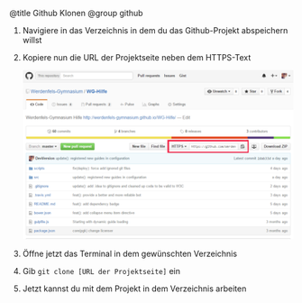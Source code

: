 ﻿@title Github Klonen
@group github

1. Navigiere in das Verzeichnis in dem du das Github-Projekt abspeichern willst

2. Kopiere nun die URL der Projektseite neben dem HTTPS-Text 

    ![Screenshot 1](clone-github-url.png)

3. Öffne jetzt das Terminal in dem gewünschten Verzeichnis 

4. Gib `git clone [URL der Projektseite]` ein

5. Jetzt kannst du mit dem Projekt in dem Verzeichnis arbeiten
